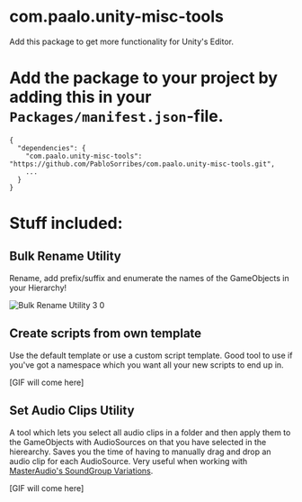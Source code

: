 # com.paalo.unity-misc-tools
Add this package to get more functionality for Unity's Editor.

# Add the package to your project by adding this in your `Packages/manifest.json`-file.
```
{
  "dependencies": {
    "com.paalo.unity-misc-tools": "https://github.com/PabloSorribes/com.paalo.unity-misc-tools.git",
    ...
  }
}
```

# Stuff included:

## Bulk Rename Utility
Rename, add prefix/suffix and enumerate the names of the GameObjects in your Hierarchy!

![Bulk Rename Utility 3 0](https://user-images.githubusercontent.com/10932943/74588978-8da7df80-5001-11ea-8e53-37f7256ec635.gif)

## Create scripts from own template
Use the default template or use a custom script template. Good tool to use if you've got a namespace which you want all your new scripts to end up in.

[GIF will come here]

## Set Audio Clips Utility
A tool which lets you select all audio clips in a folder and then apply them to the GameObjects with AudioSources on that you have selected in the hierearchy. Saves you the time of having to manually drag and drop an audio clip for each AudioSource. Very useful when working with [MasterAudio's SoundGroup Variations](https://www.dtdevtools.com/docs/masteraudio/SoundGroupVariations.htm).

[GIF will come here]
